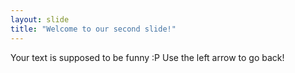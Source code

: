 ```yaml
---
layout: slide
title: "Welcome to our second slide!"
---
```

Your text is supposed to be funny :P
Use the left arrow to go back!
